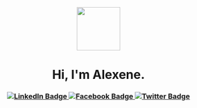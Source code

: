 <div id="icon" align="center">
  <img src="https://pbs.twimg.com/media/FhlDBigUYAAeBvB?format=png&name=small" width="100"/>
</div>
<div id="header" align="center">
  <h1>
    Hi, I'm Alexene.
  <h3>
       
<div id="badges" align="center">
  <a href="https://www.linkedin.com/in/alexene-faith-tomate-9b3180257/">
    <img src="https://img.shields.io/badge/LinkedIn-lightblue?logo=linkedin&logoColor=white&style=for-the-badge" alt="LinkedIn Badge"/>
  <a href="https://facebook.com/alekzene/">
    <img src="https://img.shields.io/badge/Facebook-lightblue?logo=facebook&logoColor=white&style=for-the-badge" alt="Facebook Badge"/>
  <a href="https://twitter.com/alekzene">
   <img src="https://img.shields.io/badge/Twitter-lightblue?logo=twitter&logoColor=white&style=for-the-badge" alt="Twitter Badge"&nbsp/>
